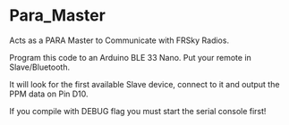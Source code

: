 # Para_Master
Acts as a PARA Master to Communicate with FRSky Radios.

Program this code to an Arduino BLE 33 Nano. Put your remote in Slave/Bluetooth.

It will look for the first available Slave device, connect to it and output the PPM data on Pin D10.

If you compile with DEBUG flag you must start the serial console first!

